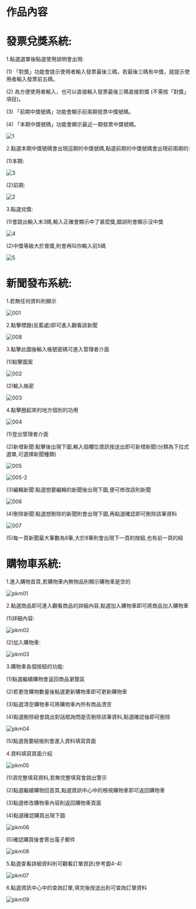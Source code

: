 # 作品內容
# 發票兌獎系統:
 
1.點選選單後點選使用說明會出現: 
   
 (1) 「對獎」功能會提示使用者輸入發票最後三碼，若最後三碼有中獎，就提示使用者輸入發票前五碼。
 
 (2) 為方便使用者輸入，也可以直接輸入發票最後三碼直接對獎 (不需按「對獎」項目)。
 
 (3) 「前期中獎號碼」功能會顯示前兩期發票中獎號碼。
 
 (4) 「本期中獎號碼」功能會顯示最近一期發票中獎號碼。
 
 ![1](https://user-images.githubusercontent.com/89763652/136651956-9f89a8ce-ca96-4255-840c-5b77d9fd2edc.jpg)


2.點選本期中獎號碼會出現這期的中獎號碼,點選前期的中獎號碼會出現前兩期的:

(1)本期:

![3](https://user-images.githubusercontent.com/89763652/136652038-a0773f4f-ccb5-45ad-90dc-a6f2172f224c.jpg)

(2)前期:

![2](https://user-images.githubusercontent.com/89763652/136652060-2a13c984-4088-4b34-a245-30ad33726aba.jpg)


3.點選兌獎:

(1)會跳出輸入末3碼,輸入正確會顯示中了甚麼獎,錯誤則會顯示沒中獎

![4](https://user-images.githubusercontent.com/89763652/136652449-b850f5ff-9535-4882-a59d-f2a1c8c05b62.jpg)

(2)中獎等級大於普獎,則會再叫你輸入前5碼

![5](https://user-images.githubusercontent.com/89763652/136652628-8e88fa33-3076-4767-932f-a2efa24ca52c.jpg)


# 新聞發布系統:

1.若無任何資料則顯示

![001](https://user-images.githubusercontent.com/89763652/141139163-2eade38d-c6ca-4e1d-919a-022911ac4999.png)

2.點擊標題(反藍處)即可進入觀看該新聞

![008](https://user-images.githubusercontent.com/89763652/141279268-9d8b07db-94b2-4f20-a0d2-9f4f54de301b.png)


3.點擊此圖後輸入帳號密碼可進入管理者介面

(1)點擊圖案

![002](https://user-images.githubusercontent.com/89763652/141139805-9cd38c4f-2e29-4a52-9743-642fb705f68c.png)

(2)輸入帳密

![003](https://user-images.githubusercontent.com/89763652/141140498-aeba0707-9ad8-4541-86b3-cf864adc5781.png)

4.點擊圈起來的地方個別的功用

![004](https://user-images.githubusercontent.com/89763652/141141860-3d27405a-b180-49ff-ab76-5ee9c26c9533.png)

(1)登出管理者介面

(2)新增新聞:點擊後出現下圖,輸入個欄位資訊按送出即可新增新聞(分類為下拉式選單,可選擇新聞種類)

![005](https://user-images.githubusercontent.com/89763652/141274330-45656b52-c052-4a52-a4a3-bf7f197282fb.png)

![005-2](https://user-images.githubusercontent.com/89763652/141277104-0faf8b8e-ede0-4fb3-b261-945cf136aff8.png)

(3)編輯新聞:點選想要編輯的新聞後出現下圖,便可修改該則新聞

![006](https://user-images.githubusercontent.com/89763652/141276254-bb55d1de-2c9c-424b-ad8f-fd5566e07872.png)

(4)刪除新聞:點選想刪除的新聞則會出現下圖,再點選確認即可刪除該筆資料

![007](https://user-images.githubusercontent.com/89763652/141277511-07ea6aa1-111b-4741-9e9a-780e7406e0ba.png)

(5)每一頁新聞最大筆數為8筆,大於8筆則會出現下一頁的按鈕,也有前一頁的紐

# 購物車系統:

1.進入購物首頁,若購物車內無物品則顯示購物車是空的

![pkm01](https://user-images.githubusercontent.com/89763652/142722005-00c2629c-8c84-4df4-bbf2-7f16a11e5c49.png)

2.點選商品即可進入觀看商品的詳細內容,點選加入購物車即可將商品加入購物車

(1)詳細內容:

![pkm02](https://user-images.githubusercontent.com/89763652/142722272-3b39e9e3-6430-41f7-aabc-0de5ae5b1515.png)

(2)加入購物車:

![pkm03](https://user-images.githubusercontent.com/89763652/142722496-d55440b3-6e68-4ecd-aeb5-a5688f54c6df.png)

3.購物車各個按鈕的功能:

(1)點選繼續購物會返回商品瀏覽區

(2)若更改購物數量後點選更新購物車即可更新購物車

(3)點選清空購物車可將購物車內所有商品清空

(4)點選刪除紐會跳出對話框詢問是否刪除該筆資料,點選確認後即可刪除

![pkm04](https://user-images.githubusercontent.com/89763652/142722781-2a0b47d5-3d94-4ae1-ac85-942afdd2eb18.png)

(5)點選我要結帳則會進入資料填寫頁面

4.資料填寫頁面介紹

![pkm05](https://user-images.githubusercontent.com/89763652/142722914-e8267787-f4d8-42b3-a8df-bceb2546911e.png)

(1)須完整填寫資料,若無完整填寫會跳出警示

(2)點選繼續購物回首頁,點選資訊中心中的檢視購物車即可返回購物車

(3)點選修改購物車內容則返回購物車頁面

(4)點選確認購買出現下圖

![pkm06](https://user-images.githubusercontent.com/89763652/142723368-c3c20e54-52de-497e-9b74-0643f4410be1.png)

(5)確認購買後會寄出電子郵件

![pkm08](https://user-images.githubusercontent.com/89763652/142723591-059d72ff-912f-4bad-905b-de88a17af9b2.png)

5.點選查看詳細資料則可觀看訂單資訊(參考圖4-4)

![pkm07](https://user-images.githubusercontent.com/89763652/142723453-222dcd5b-6f78-499a-b014-9459f99969cf.png)

6.點選資訊中心中的查詢訂單,填完後按送出則可查詢訂單資料

![pkm09](https://user-images.githubusercontent.com/89763652/142723716-2720c27f-742b-4088-bc08-b046e6cce684.png)

